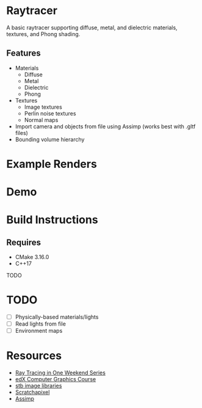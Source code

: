 # Raytracer

A basic raytracer supporting diffuse, metal, and dielectric materials, textures, and Phong shading.

## Features

- Materials
    - Diffuse
    - Metal
    - Dielectric
    - Phong
- Textures
    - Image textures
    - Perlin noise textures
    - Normal maps
- Import camera and objects from file using Assimp (works best with .gltf files)
- Bounding volume hierarchy

# Example Renders

# Demo

# Build Instructions

## Requires
- CMake 3.16.0
- C++17

TODO

# TODO
- [ ] Physically-based materials/lights
- [ ] Read lights from file
- [ ] Environment maps

# Resources
- [Ray Tracing in One Weekend Series](https://raytracing.github.io/)
- [edX Computer Graphics Course](https://www.edx.org/course/computer-graphics-2)
- [stb image libraries](https://github.com/nothings/stb)
- [Scratchapixel](https://www.scratchapixel.com/)
- [Assimp](https://github.com/assimp/assimp)